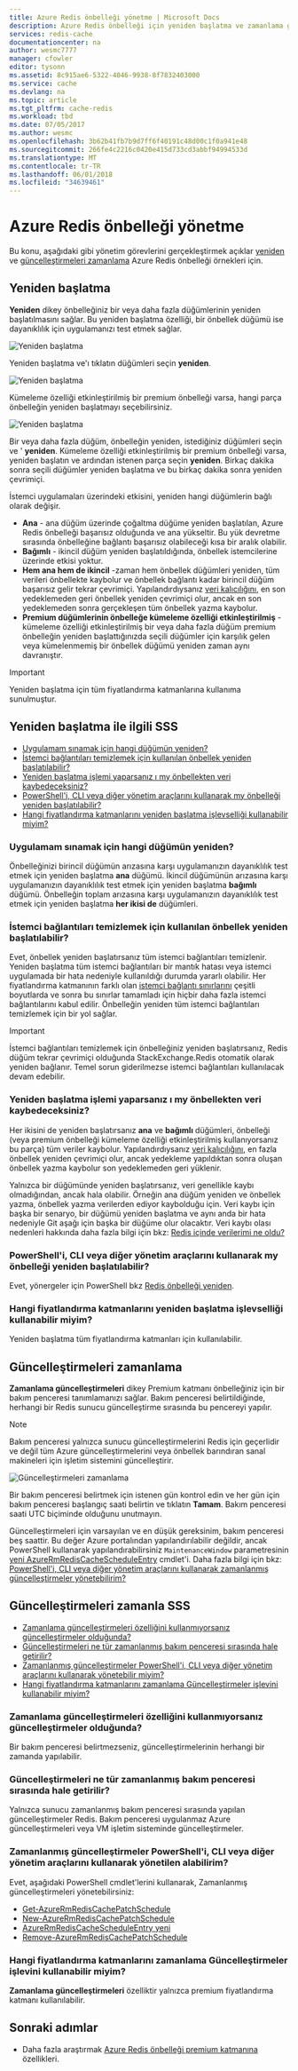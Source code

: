 ```yaml
---
title: Azure Redis önbelleği yönetme | Microsoft Docs
description: Azure Redis önbelleği için yeniden başlatma ve zamanlama güncelleştirmeleri gibi yönetim görevlerini gerçekleştirmek öğrenin
services: redis-cache
documentationcenter: na
author: wesmc7777
manager: cfowler
editor: tysonn
ms.assetid: 8c915ae6-5322-4046-9938-8f7832403000
ms.service: cache
ms.devlang: na
ms.topic: article
ms.tgt_pltfrm: cache-redis
ms.workload: tbd
ms.date: 07/05/2017
ms.author: wesmc
ms.openlocfilehash: 3b62b41fb7b9d7ff6f40191c48d00c1f0a941e48
ms.sourcegitcommit: 266fe4c2216c0420e415d733cd3abbf94994533d
ms.translationtype: MT
ms.contentlocale: tr-TR
ms.lasthandoff: 06/01/2018
ms.locfileid: "34639461"
---
```

# <a name="how-to-administer-azure-redis-cache"></a>Azure Redis önbelleği yönetme
Bu konu, aşağıdaki gibi yönetim görevlerini gerçekleştirmek açıklar [yeniden](#reboot) ve [güncelleştirmeleri zamanlama](#schedule-updates) Azure Redis önbelleği örnekleri için.

## <a name="reboot"></a>Yeniden başlatma
**Yeniden** dikey önbelleğiniz bir veya daha fazla düğümlerinin yeniden başlatılmasını sağlar. Bu yeniden başlatma özelliği, bir önbellek düğümü ise dayanıklılık için uygulamanızı test etmek sağlar.

![Yeniden başlatma](./media/cache-administration/redis-cache-administration-reboot.png)

Yeniden başlatma ve'ı tıklatın düğümleri seçin **yeniden**.

![Yeniden başlatma](./media/cache-administration/redis-cache-reboot.png)

Kümeleme özelliği etkinleştirilmiş bir premium önbelleği varsa, hangi parça önbelleğin yeniden başlatmayı seçebilirsiniz.

![Yeniden başlatma](./media/cache-administration/redis-cache-reboot-cluster.png)

Bir veya daha fazla düğüm, önbelleğin yeniden, istediğiniz düğümleri seçin ve ' **yeniden**. Kümeleme özelliği etkinleştirilmiş bir premium önbelleği varsa, yeniden başlatın ve ardından istenen parça seçin **yeniden**. Birkaç dakika sonra seçili düğümler yeniden başlatma ve bu birkaç dakika sonra yeniden çevrimiçi.

İstemci uygulamaları üzerindeki etkisini, yeniden hangi düğümlerin bağlı olarak değişir.

* **Ana** - ana düğüm üzerinde çoğaltma düğüme yeniden başlatılan, Azure Redis önbelleği başarısız olduğunda ve ana yükseltir. Bu yük devretme sırasında önbelleğine bağlantı başarısız olabileceği kısa bir aralık olabilir.
* **Bağımlı** - ikincil düğüm yeniden başlatıldığında, önbellek istemcilerine üzerinde etkisi yoktur.
* **Hem ana hem de ikincil** -zaman hem önbellek düğümleri yeniden, tüm verileri önbellekte kaybolur ve önbellek bağlantı kadar birincil düğüm başarısız gelir tekrar çevrimiçi. Yapılandırdıysanız [veri kalıcılığını](cache-how-to-premium-persistence.md), en son yedeklemeden geri önbellek yeniden çevrimiçi olur, ancak en son yedeklemeden sonra gerçekleşen tüm önbellek yazma kaybolur.
* **Premium düğümlerinin önbelleğe kümeleme özelliği etkinleştirilmiş** - kümeleme özelliği etkinleştirilmiş bir veya daha fazla düğüm premium önbelleğin yeniden başlattığınızda seçili düğümler için karşılık gelen veya kümelenmemiş bir önbellek düğümü yeniden zaman aynı davranıştır.

> [!IMPORTANT]
> Yeniden başlatma için tüm fiyatlandırma katmanlarına kullanıma sunulmuştur.
> 
> 

## <a name="reboot-faq"></a>Yeniden başlatma ile ilgili SSS
* [Uygulamam sınamak için hangi düğümün yeniden?](#which-node-should-i-reboot-to-test-my-application)
* [İstemci bağlantıları temizlemek için kullanılan önbellek yeniden başlatılabilir?](#can-i-reboot-the-cache-to-clear-client-connections)
* [Yeniden başlatma işlemi yaparsanız ı my önbellekten veri kaybedeceksiniz?](#will-i-lose-data-from-my-cache-if-i-do-a-reboot)
* [PowerShell'i, CLI veya diğer yönetim araçlarını kullanarak my önbelleği yeniden başlatılabilir?](#can-i-reboot-my-cache-using-powershell-cli-or-other-management-tools)
* [Hangi fiyatlandırma katmanlarını yeniden başlatma işlevselliği kullanabilir miyim?](#what-pricing-tiers-can-use-the-reboot-functionality)

### <a name="which-node-should-i-reboot-to-test-my-application"></a>Uygulamam sınamak için hangi düğümün yeniden?
Önbelleğinizi birincil düğümün arızasına karşı uygulamanızın dayanıklılık test etmek için yeniden başlatma **ana** düğümü. İkincil düğümünün arızasına karşı uygulamanızın dayanıklılık test etmek için yeniden başlatma **bağımlı** düğümü. Önbelleğin toplam arızasına karşı uygulamanızın dayanıklılık test etmek için yeniden başlatma **her ikisi de** düğümleri.

### <a name="can-i-reboot-the-cache-to-clear-client-connections"></a>İstemci bağlantıları temizlemek için kullanılan önbellek yeniden başlatılabilir?
Evet, önbellek yeniden başlatırsanız tüm istemci bağlantıları temizlenir. Yeniden başlatma tüm istemci bağlantıları bir mantık hatası veya istemci uygulamada bir hata nedeniyle kullanıldığı durumda yararlı olabilir. Her fiyatlandırma katmanının farklı olan [istemci bağlantı sınırlarını](cache-configure.md#default-redis-server-configuration) çeşitli boyutlarda ve sonra bu sınırlar tamamladı için hiçbir daha fazla istemci bağlantılarını kabul edilir. Önbelleğin yeniden tüm istemci bağlantıları temizlemek için bir yol sağlar.

> [!IMPORTANT]
> İstemci bağlantıları temizlemek için önbelleğiniz yeniden başlatırsanız, Redis düğüm tekrar çevrimiçi olduğunda StackExchange.Redis otomatik olarak yeniden bağlanır. Temel sorun giderilmezse istemci bağlantıları kullanılacak devam edebilir.
> 
> 

### <a name="will-i-lose-data-from-my-cache-if-i-do-a-reboot"></a>Yeniden başlatma işlemi yaparsanız ı my önbellekten veri kaybedeceksiniz?
Her ikisini de yeniden başlatırsanız **ana** ve **bağımlı** düğümleri, önbelleği (veya premium önbelleği kümeleme özelliği etkinleştirilmiş kullanıyorsanız bu parça) tüm veriler kaybolur. Yapılandırdıysanız [veri kalıcılığını](cache-how-to-premium-persistence.md), en fazla önbellek yeniden çevrimiçi olur, ancak yedekleme yapıldıktan sonra oluşan önbellek yazma kaybolur son yedeklemeden geri yüklenir.

Yalnızca bir düğümünde yeniden başlatırsanız, veri genellikle kaybı olmadığından, ancak hala olabilir. Örneğin ana düğüm yeniden ve önbellek yazma, önbellek yazma verilerden ediyor kaybolduğu için. Veri kaybı için başka bir senaryo, bir düğümü yeniden başlatma ve aynı anda bir hata nedeniyle Git aşağı için başka bir düğüme olur olacaktır. Veri kaybı olası nedenleri hakkında daha fazla bilgi için bkz: [Redis içinde verilerimi ne oldu?](https://gist.github.com/JonCole/b6354d92a2d51c141490f10142884ea4#file-whathappenedtomydatainredis-md)

### <a name="can-i-reboot-my-cache-using-powershell-cli-or-other-management-tools"></a>PowerShell'i, CLI veya diğer yönetim araçlarını kullanarak my önbelleği yeniden başlatılabilir?
Evet, yönergeler için PowerShell bkz [Redis önbelleği yeniden](cache-howto-manage-redis-cache-powershell.md#to-reboot-a-redis-cache).

### <a name="what-pricing-tiers-can-use-the-reboot-functionality"></a>Hangi fiyatlandırma katmanlarını yeniden başlatma işlevselliği kullanabilir miyim?
Yeniden başlatma tüm fiyatlandırma katmanları için kullanılabilir.

## <a name="schedule-updates"></a>Güncelleştirmeleri zamanlama
**Zamanlama güncelleştirmeleri** dikey Premium katmanı önbelleğiniz için bir bakım penceresi tanımlamanızı sağlar. Bakım penceresi belirtildiğinde, herhangi bir Redis sunucu güncelleştirme sırasında bu pencereyi yapılır. 

> [!NOTE] 
> Bakım penceresi yalnızca sunucu güncelleştirmelerini Redis için geçerlidir ve değil tüm Azure güncelleştirmelerini veya önbellek barındıran sanal makineleri için işletim sistemini güncelleştirir.
> 
> 

![Güncelleştirmeleri zamanlama](./media/cache-administration/redis-schedule-updates.png)

Bir bakım penceresi belirtmek için istenen gün kontrol edin ve her gün için bakım penceresi başlangıç saati belirtin ve tıklatın **Tamam**. Bakım penceresi saati UTC biçiminde olduğunu unutmayın. 

Güncelleştirmeleri için varsayılan ve en düşük gereksinim, bakım penceresi beş saattir. Bu değer Azure portalından yapılandırılabilir değildir, ancak PowerShell kullanarak yapılandırabilirsiniz `MaintenanceWindow` parametresinin [yeni AzureRmRedisCacheScheduleEntry](/powershell/module/azurerm.rediscache/new-azurermrediscachescheduleentry) cmdlet'i. Daha fazla bilgi için bkz: [PowerShell'i, CLI veya diğer yönetim araçlarını kullanarak zamanlanmış güncelleştirmeler yönetebilirim?](#can-i-manage-scheduled-updates-using-powershell-cli-or-other-management-tools)


## <a name="schedule-updates-faq"></a>Güncelleştirmeleri zamanla SSS
* [Zamanlama güncelleştirmeleri özelliğini kullanmıyorsanız güncelleştirmeler olduğunda?](#when-do-updates-occur-if-i-dont-use-the-schedule-updates-feature)
* [Güncelleştirmeleri ne tür zamanlanmış bakım penceresi sırasında hale getirilir?](#what-type-of-updates-are-made-during-the-scheduled-maintenance-window)
* [Zamanlanmış güncelleştirmeler PowerShell'i, CLI veya diğer yönetim araçlarını kullanarak yönetebilir miyim?](#can-i-managed-scheduled-updates-using-powershell-cli-or-other-management-tools)
* [Hangi fiyatlandırma katmanlarını zamanlama Güncelleştirmeler işlevini kullanabilir miyim?](#what-pricing-tiers-can-use-the-schedule-updates-functionality)

### <a name="when-do-updates-occur-if-i-dont-use-the-schedule-updates-feature"></a>Zamanlama güncelleştirmeleri özelliğini kullanmıyorsanız güncelleştirmeler olduğunda?
Bir bakım penceresi belirtmezseniz, güncelleştirmelerinin herhangi bir zamanda yapılabilir.

### <a name="what-type-of-updates-are-made-during-the-scheduled-maintenance-window"></a>Güncelleştirmeleri ne tür zamanlanmış bakım penceresi sırasında hale getirilir?
Yalnızca sunucu zamanlanmış bakım penceresi sırasında yapılan güncelleştirmeler Redis. Bakım penceresi uygulanmaz Azure güncelleştirmeleri veya VM işletim sisteminde güncelleştirmeler.

### <a name="can-i-managed-scheduled-updates-using-powershell-cli-or-other-management-tools"></a>Zamanlanmış güncelleştirmeler PowerShell'i, CLI veya diğer yönetim araçlarını kullanarak yönetilen alabilirim?
Evet, aşağıdaki PowerShell cmdlet'lerini kullanarak, Zamanlanmış güncelleştirmeleri yönetebilirsiniz:

* [Get-AzureRmRedisCachePatchSchedule](/powershell/module/azurerm.rediscache/get-azurermrediscachepatchschedule)
* [New-AzureRmRedisCachePatchSchedule](/powershell/module/azurerm.rediscache/new-azurermrediscachepatchschedule)
* [AzureRmRedisCacheScheduleEntry yeni](/powershell/module/azurerm.rediscache/new-azurermrediscachescheduleentry)
* [Remove-AzureRmRedisCachePatchSchedule](/powershell/module/azurerm.rediscache/remove-azurermrediscachepatchschedule)

### <a name="what-pricing-tiers-can-use-the-schedule-updates-functionality"></a>Hangi fiyatlandırma katmanlarını zamanlama Güncelleştirmeler işlevini kullanabilir miyim?
**Zamanlama güncelleştirmeleri** özelliktir yalnızca premium fiyatlandırma katmanı kullanılabilir.

## <a name="next-steps"></a>Sonraki adımlar
* Daha fazla araştırmak [Azure Redis önbelleği premium katmanına](cache-premium-tier-intro.md) özellikleri.

